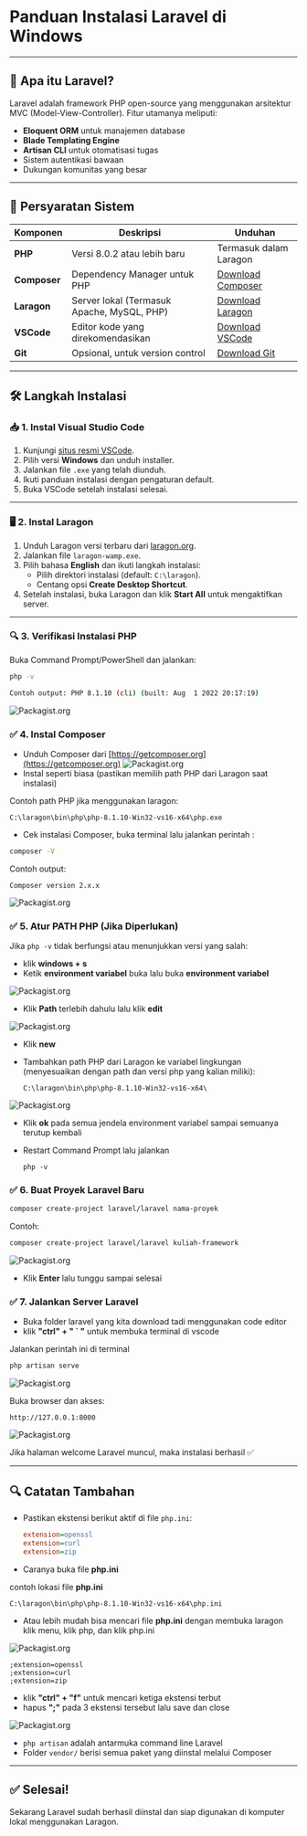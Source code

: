 # Panduan Instalasi Laravel di Windows

----

## 🚀 Apa itu Laravel?
Laravel adalah framework PHP open-source yang menggunakan arsitektur MVC (Model-View-Controller). Fitur utamanya meliputi:
- **Eloquent ORM** untuk manajemen database
- **Blade Templating Engine**
- **Artisan CLI** untuk otomatisasi tugas
- Sistem autentikasi bawaan
- Dukungan komunitas yang besar

---

## 🔧 Persyaratan Sistem
| Komponen         | Deskripsi                                                                 | Unduhan                                    |
|------------------|---------------------------------------------------------------------------|--------------------------------------------|
| **PHP**          | Versi 8.0.2 atau lebih baru                                              | Termasuk dalam Laragon                    |
| **Composer**     | Dependency Manager untuk PHP                                             | [Download Composer](https://getcomposer.org) |
| **Laragon**      | Server lokal (Termasuk Apache, MySQL, PHP)                               | [Download Laragon](https://laragon.org)   |
| **VSCode**       | Editor kode yang direkomendasikan                                        | [Download VSCode](https://code.visualstudio.com) |
| **Git**          | Opsional, untuk version control                                          | [Download Git](https://git-scm.com)       |

---

## 🛠 Langkah Instalasi

### 📥 1. Instal Visual Studio Code
1. Kunjungi [situs resmi VSCode](https://code.visualstudio.com).
2. Pilih versi **Windows** dan unduh installer.
3. Jalankan file `.exe` yang telah diunduh.
4. Ikuti panduan instalasi dengan pengaturan default.
5. Buka VSCode setelah instalasi selesai.

---

### 🖥 2. Instal Laragon
1. Unduh Laragon versi terbaru dari [laragon.org](https://laragon.org).
2. Jalankan file `laragon-wamp.exe`.
3. Pilih bahasa **English** dan ikuti langkah instalasi:
   - Pilih direktori instalasi (default: `C:\laragon`).
   - Centang opsi **Create Desktop Shortcut**.
4. Setelah instalasi, buka Laragon dan klik **Start All** untuk mengaktifkan server.

---

### 🔍 3. Verifikasi Instalasi PHP
Buka Command Prompt/PowerShell dan jalankan:
```bash
php -v

Contoh output: PHP 8.1.10 (cli) (built: Aug  1 2022 20:17:19)

```
![Packagist.org](images/TerminalPhp.png)

### ✅ 4. Instal Composer

- Unduh Composer dari [https://getcomposer.org](https://getcomposer.org)
  ![Packagist.org](images/Composer.png)
- Instal seperti biasa (pastikan memilih path PHP dari Laragon saat instalasi)

Contoh path PHP jika menggunakan laragon:

```
C:\laragon\bin\php\php-8.1.10-Win32-vs16-x64\php.exe
```

- Cek instalasi Composer, buka terminal lalu jalankan perintah :

```bash
composer -V
```

Contoh output:

```
Composer version 2.x.x
```

![Packagist.org](images/TerminalComposer.png)

### ✅ 5. Atur PATH PHP (Jika Diperlukan)

Jika `php -v` tidak berfungsi atau menunjukkan versi yang salah:

- klik **windows + s**
- Ketik **environment variabel** buka lalu buka **environment variabel**

![Packagist.org](images/Environment.png)

- Klik **Path** terlebih dahulu lalu klik **edit**

![Packagist.org](images/Environment2.png)

- Klik **new**

- Tambahkan path PHP dari Laragon ke variabel lingkungan (menyesuaikan dengan path dan versi php yang kalian miliki):

  ```
  C:\laragon\bin\php\php-8.1.10-Win32-vs16-x64\
  ```

![Packagist.org](images/Environment3.png)

- Klik **ok** pada semua jendela environment variabel sampai semuanya terutup kembali

- Restart Command Prompt lalu jalankan

  ```
  php -v
  ```

### ✅ 6. Buat Proyek Laravel Baru

```bash
composer create-project laravel/laravel nama-proyek
```

Contoh:

```bash
composer create-project laravel/laravel kuliah-framework
```

![Packagist.org](images/InstallLaravel.png)

- Klik **Enter** lalu tunggu sampai selesai

### ✅ 7. Jalankan Server Laravel

- Buka folder laravel yang kita download tadi menggunakan code editor
- klik **"ctrl" + " ` "** untuk membuka terminal di vscode

Jalankan perintah ini di terminal

```bash
php artisan serve
```

![Packagist.org](images/JalankanLaravel.png)

Buka browser dan akses:

```
http://127.0.0.1:8000
```

![Packagist.org](images/JalankanLaravel2.png)

Jika halaman welcome Laravel muncul, maka instalasi berhasil ✅

---

## 🔍 Catatan Tambahan

- Pastikan ekstensi berikut aktif di file `php.ini`:
  ```ini
  extension=openssl
  extension=curl
  extension=zip
  ```
- Caranya buka file **php.ini**

contoh lokasi file **php.ini**

```
C:\laragon\bin\php\php-8.1.10-Win32-vs16-x64\php.ini
```

- Atau lebih mudah bisa mencari file **php.ini** dengan membuka laragon klik menu, klik php, dan klik php.ini

![Packagist.org](images/phpini.png)

```
;extension=openssl
;extension=curl
;extension=zip
```

- klik **"ctrl" + "f"** untuk mencari ketiga ekstensi terbut
- hapus **";"** pada 3 ekstensi tersebut lalu save dan close

![Packagist.org](images/phpini2.png)

- `php artisan` adalah antarmuka command line Laravel
- Folder `vendor/` berisi semua paket yang diinstal melalui Composer

---

## ✅ Selesai!

Sekarang Laravel sudah berhasil diinstal dan siap digunakan di komputer lokal menggunakan Laragon.
